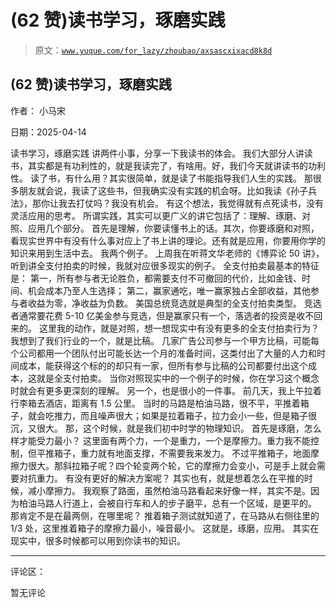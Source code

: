 # (62 赞)读书学习，琢磨实践

> 原文：[`www.yuque.com/for_lazy/zhoubao/axsascxixacd8k8d`](https://www.yuque.com/for_lazy/zhoubao/axsascxixacd8k8d)

## (62 赞)读书学习，琢磨实践

作者： 小马宋

日期：2025-04-14

读书学习，琢磨实践 讲两件小事，分享一下我读书的体会。 我们大部分人讲读书，其实都是有功利性的，就是我读完了，有啥用。好，我们今天就讲读书的功利性。
读了书，有什么用？其实很简单，就是读了书能指导我们人生的实践。
那很多朋友就会说，我读了这些书，但我确实没有实践的机会呀。比如我读《孙子兵法》，那你让我去打仗吗？我没有机会。
有这个想法，我觉得就有点死读书，没有灵活应用的思考。 所谓实践，其实可以更广义的讲它包括了：理解、琢磨、对照、应用几个部分。
首先是理解，你要读懂书上的话。其次，你要琢磨和对照，看现实世界中有没有什么事对应上了书上讲的理论。还有就是应用，你要用你学的知识来用到生活中去。
我两个例子。 上周我在听蒋文华老师的《博弈论 50 讲》，听到讲全支付拍卖的时候，我就对应很多现实的例子。 全支付拍卖最基本的特征是：
第一，所有参与者无论胜负，都需要支付不可撤回的代价，比如金钱、时间、机会成本乃至人生选择；
第二，赢家通吃，唯一赢家独占全部收益，其他参与者收益为零，净收益为负数。 美国总统竞选就是典型的全支付拍卖类型。
竞选者通常要花费 5-10 亿美金参与竞选，但是赢家只有一个，落选者的投资是收不回来的。 这里我的动作，就是对照，想一想现实中有没有更多的全支付拍卖行为？
我想到了我们行业的一个，就是比稿。
几家广告公司参与一个甲方比稿，可能每个公司都用一个团队付出可能长达一个月的准备时间，这类付出了大量的人力和时间成本，能获得这个标的的却只有一家，但所有参与比稿的公司都要付出这个成本，这就是全支付拍卖。
当你对照现实中的一个例子的时候，你在学习这个概念时就会有更多更深刻的理解。 另一个，也是很小的一件事。 前几天，我上午拉着行李箱去酒店，距离有 1.5 公里。
当时的马路是柏油马路，很不平，平推着箱子，就会吃推力，而且噪声很大；如果是拉着箱子，拉力会小一些，但是箱子很沉，又很大。
那，这个时候，就是我们初中时学的物理知识。 首先是琢磨，怎么样才能受力最小？
这里面有两个力，一个是重力，一个是摩擦力。重力我不能控制，但平推箱子，重力就有地面支撑，不需要我来发力。
不过平推箱子，地面摩擦力很大。那斜拉箱子呢？四个轮变两个轮，它的摩擦力会变小，可是手上就会需要对抗重力。 有没有更好的解决方案呢？
其实也有，就是想着怎么在平推的时候，减小摩擦力。
我观察了路面，虽然柏油马路看起来好像一样，其实不是。因为柏油马路人行道上，会被自行车和人的步子磨平，总有一个区域，是更平的。 那肯定不是在最两侧，在哪里呢？
推着箱子测试就知道了，在马路从右侧往里的 1/3 处，这里推着箱子的摩擦力最小，噪音最小。 这就是，琢磨，应用。 其实在现实中，很多时候都可以用到你读书的知识。

* * *

评论区：

暂无评论